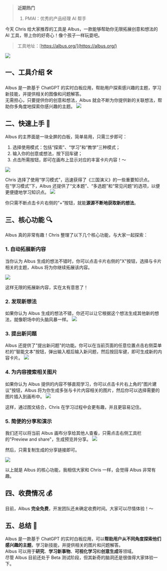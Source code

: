 > **近期热门**
>
> 1. PMAI：优秀的产品经理 AI 帮手

今天 Chris 给大家推荐的工具是 Albus，一款能够帮助你无限拓展创意和想法的 AI 工具，带上你的好奇心！像个孩子一样玩耍吧。

> 工具地址：[https://albus.org/](https://albus.org/)

![](https://files.mdnice.com/user/5763/0a3d76de-f80b-42c8-b77f-72948779d59d.png)

## 一、工具介绍 🛠️

Albus 是一款基于 ChatGPT 的实时白板应用，帮助用户探索感兴趣的主题，学习新技能，并提供相关的图像和问题解答。  
无需担心，只要提供你的创意和想法，Albus 就会不断为你提供新的关联想法，帮助你多角度地探索你感兴趣的主题。
![](https://files.mdnice.com/user/5763/04833e42-2ddb-4e17-8037-2b351426441a.png)

## 二、快速上手 🚀

Albus 的主界面是一块全屏的白板，简单易用，只需三步即可：

1. 选择使用模式：包括“探索”、“学习”和“教学”三种模式；
2. 输入你的创意或想法，按下回车键；
3. 点击所需按钮，即可在画布上显示对应的丰富卡片内容！～

![](https://files.mdnice.com/user/5763/c29e9909-4150-4f87-8c8d-1216781ab2a1.png)

Chris 选择了使用“学习模式”，迅速获得了《三国演义》的一些重要知识点。
在“学习模式”下，Albus 还提供了“文本题”、“多选题”和“常见问题”的选项，以便更便捷地学习知识点。
![](https://files.mdnice.com/user/5763/2d20516f-d4c3-4968-b53b-01fc112f4117.png)

你只需不断点击卡片右侧的“+”按钮，就能**源源不断地获取新的想法**。

## 三、核心功能 🔍

Albus 真的非常有趣！Chris 整理了以下几个核心功能，与大家一起探索：

### 1. 自动拓展新内容

当你认为 Albus 生成的想法不错时，你可以点击卡片右侧的"X"按钮，选择与卡片相关的主题，Albus 将为你继续拓展该内容。

![](https://files.mdnice.com/user/5763/8abf9495-0796-4446-bb23-79ab17acdad3.png)

这样无限的拓展新内容，实在太有意思了！

### 2. 发现新想法

如果你认为 Albus 生成的想法不错，你还可以让它根据这个想法生成其他新的想法，就像职场中的头脑风暴一样。
![](https://files.mdnice.com/user/5763/64d401ca-ecc7-48be-934f-b6ff9de52de3.png)

### 3. 提出新问题

Albus 还提供了"提出新问题"的功能。你可以在当前页面的任意位置点击右侧菜单栏的"智能文本"按钮，弹出输入框后输入新问题，然后按回车键，即可生成新的内容卡片。
![](https://files.mdnice.com/user/5763/af26a6e0-8330-4a75-ab35-fa1eb464b9bb.png)

### 4. 为内容搜索相关图片

如果你认为 Albus 提供的内容不够直观学习，你可以点击卡片右上角的"图片建议"按钮，Albus 将为你生成多张与卡片内容相关的图片，然后你可以选择需要的图片插入到画布中。
![](https://files.mdnice.com/user/5763/a0970f2d-92b3-4544-9d3a-1185a9844948.png)

这样，通过图文结合，Chris 在学习过程中会更有趣，并且更容易记住。

### 5. 简便的分享和演示

我们还可以将当前 Albus 画布分享给其他人查看，只需点击右侧工具栏的"Preview and share"，生成预览并分享。
![](https://files.mdnice.com/user/5763/5fd4cfe8-bb6e-4198-9834-b3c5a70062d8.png)

然后，只需复制生成的分享链接即可。

![](https://files.mdnice.com/user/5763/c9220886-ab22-443e-b630-c34e8365848e.png)

以上就是 Albus 的核心功能，我相信大家和 Chris 一样，会觉得 Albus 非常有趣。

## 四、收费情况 💰

目前，Albus **完全免费**，开发团队还未确定收费时间。大家可以尽情体验！～

## 五、总结 📝

Albus 是一款基于 ChatGPT 的实时白板应用，可以**帮助用户从不同角度探索他们感兴趣的主题**，学习新技能，并提供相关的图片和问题解答。  
Albus 可以用于**研究**、**学习新事物**、**可视化学习**和**创意生成**等领域。  
尽管 AIbus 目前还处于 Beta 测试阶段，但其新奇的脑洞还是很值得大家体验一下。
